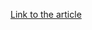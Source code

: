 [Link to the article](https://thehackernews.com/2024/11/ai-powered-fake-news-campaign-targets.html)
